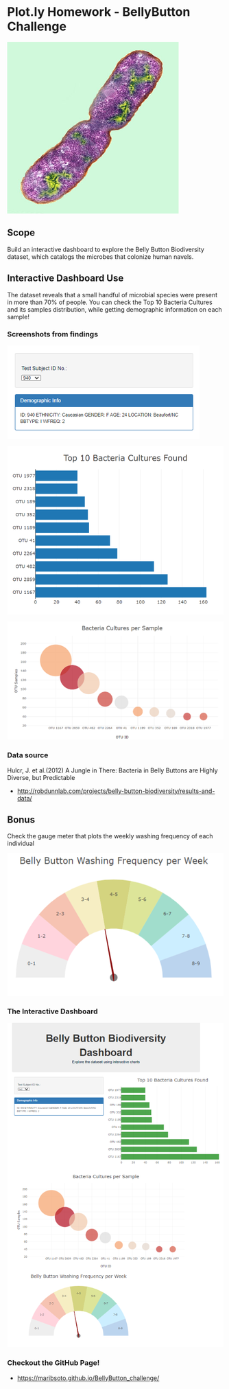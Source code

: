 # Plot.ly Homework - BellyButton Challenge
 
![bacteria.jpg](images/bacteria.jpg)

## Scope
Build an interactive dashboard to explore the Belly Button Biodiversity dataset, which catalogs the microbes that colonize human navels.

## Interactive Dashboard Use
The dataset reveals that a small handful of microbial species were present in more than 70% of people.
You can check the Top 10 Bacteria Cultures and its samples distribution, while getting demographic information on each sample!

### Screenshots from findings

![dropdown_demoinfo.png](images/dropdown_demoinfo.png)

![top10_BarPlot.png](images/top10_BarPlot.png)

![bacteria_samples.png](images/bacteria_samples.png)

### Data source
Hulcr, J. et al.(2012) A Jungle in There: Bacteria in Belly Buttons are Highly Diverse, but Predictable
* http://robdunnlab.com/projects/belly-button-biodiversity/results-and-data/

## Bonus
Check the gauge meter that plots the weekly washing frequency of each individual

![gauge_meter.png](images/gauge_meter.png)

### The Interactive Dashboard 
![dashboard](images/dashboard.png)

### Checkout the GitHub Page!
* https://maribsoto.github.io/BellyButton_challenge/





